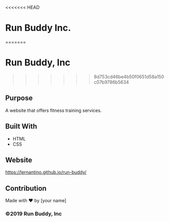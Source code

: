 <<<<<<< HEAD
# Run Buddy Inc.
=======
# Run Buddy, Inc
>>>>>>> 8d753cd46be4b50f0651d58a150c07b9786b5634

## Purpose
A website that offers fitness training services. 

## Built With
* HTML
* CSS

## Website
https://lernantino.github.io/run-buddy/

## Contribution
Made with ❤️ by [your name]

### ©️2019 Run Buddy, Inc 
